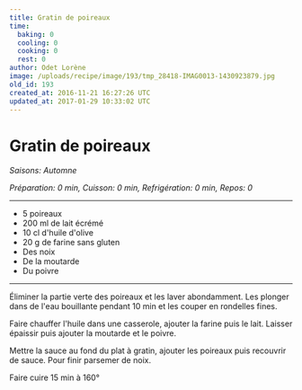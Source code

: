```yaml
---
title: Gratin de poireaux
time:
  baking: 0
  cooling: 0
  cooking: 0
  rest: 0
author: Odet Lorène
image: /uploads/recipe/image/193/tmp_28418-IMAG0013-1430923879.jpg
old_id: 193
created_at: 2016-11-21 16:27:26 UTC
updated_at: 2017-01-29 10:33:02 UTC
---
```


# Gratin de poireaux

_Saisons: Automne_

_Préparation: 0 min, Cuisson: 0 min, Refrigération: 0 min, Repos: 0_

---

- 5 poireaux
- 200 ml de lait écrémé
- 10 cl d'huile d'olive
- 20 g de farine sans gluten
- Des noix
- De la moutarde
- Du poivre

---

Éliminer la partie verte des poireaux et les laver abondamment. Les plonger dans de l'eau bouillante pendant 10 min et les couper en rondelles fines.

Faire chauffer l'huile dans une casserole, ajouter la farine puis le lait. Laisser épaissir puis ajouter la moutarde et le poivre.

Mettre la sauce au fond du plat à gratin, ajouter les poireaux puis recouvrir de sauce. Pour finir parsemer de noix.

Faire cuire 15 min à 160°
